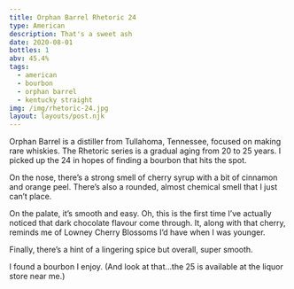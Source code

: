 ```yaml
---
title: Orphan Barrel Rhetoric 24
type: American
description: That's a sweet ash
date: 2020-08-01
bottles: 1
abv: 45.4%
tags:
  - american
  - bourbon
  - orphan barrel
  - kentucky straight
img: /img/rhetoric-24.jpg
layout: layouts/post.njk
---
```


Orphan Barrel is a distiller from Tullahoma, Tennessee, focused on making rare whiskies. The Rhetoric series is a gradual aging from 20 to 25 years. I picked up the 24 in hopes of finding a bourbon that hits the spot. 

On the nose, there’s a strong smell of cherry syrup with a bit of cinnamon and orange peel. There’s also a rounded, almost chemical smell that I just can’t place. 

On the palate, it’s smooth and easy. Oh, this is the first time I’ve actually noticed that dark chocolate flavour come through. It, along with that cherry, reminds me of Lowney Cherry Blossoms I’d have when I was younger. 

Finally, there’s a hint of a lingering spice but overall, super smooth. 

I found a bourbon I enjoy. (And look at that…the 25 is available at the liquor store near me.)
